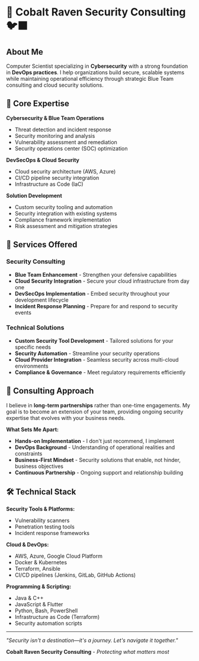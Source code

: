 # 🔷 Cobalt Raven Security Consulting 🐦‍⬛

## About Me

Computer Scientist specializing in **Cybersecurity** with a strong foundation in **DevOps practices**. I help organizations build secure, scalable systems while maintaining operational efficiency through strategic Blue Team consulting and cloud security solutions.

## 🎯 Core Expertise

**Cybersecurity & Blue Team Operations**
- Threat detection and incident response
- Security monitoring and analysis
- Vulnerability assessment and remediation
- Security operations center (SOC) optimization

**DevSecOps & Cloud Security**
- Cloud security architecture (AWS, Azure)
- CI/CD pipeline security integration
- Infrastructure as Code (IaC)

**Solution Development**
- Custom security tooling and automation
- Security integration with existing systems
- Compliance framework implementation
- Risk assessment and mitigation strategies

## 🚀 Services Offered

### Security Consulting
- **Blue Team Enhancement** - Strengthen your defensive capabilities
- **Cloud Security Integration** - Secure your cloud infrastructure from day one
- **DevSecOps Implementation** - Embed security throughout your development lifecycle
- **Incident Response Planning** - Prepare for and respond to security events

### Technical Solutions
- **Custom Security Tool Development** - Tailored solutions for your specific needs
- **Security Automation** - Streamline your security operations
- **Cloud Provider Integration** - Seamless security across multi-cloud environments
- **Compliance & Governance** - Meet regulatory requirements efficiently

## 💼 Consulting Approach

I believe in **long-term partnerships** rather than one-time engagements. My goal is to become an extension of your team, providing ongoing security expertise that evolves with your business needs.

**What Sets Me Apart:**
- **Hands-on Implementation** - I don't just recommend, I implement
- **DevOps Background** - Understanding of operational realities and constraints
- **Business-First Mindset** - Security solutions that enable, not hinder, business objectives
- **Continuous Partnership** - Ongoing support and relationship building

## 🛠️ Technical Stack

**Security Tools & Platforms:**
- Vulnerability scanners
- Penetration testing tools
- Incident response frameworks

**Cloud & DevOps:**
- AWS, Azure, Google Cloud Platform
- Docker & Kubernetes
- Terraform, Ansible
- CI/CD pipelines (Jenkins, GitLab, GitHub Actions)

**Programming & Scripting:**
- Java & C++
- JavaScript & Flutter
- Python, Bash, PowerShell
- Infrastructure as Code (Terraform)
- Security automation scripts

---

*"Security isn't a destination—it's a journey. Let's navigate it together."*

**Cobalt Raven Security Consulting** - *Protecting what matters most*